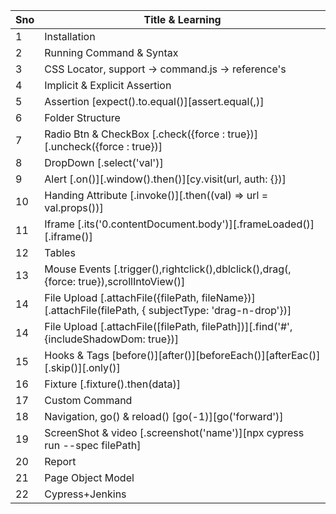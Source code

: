 | Sno | Title & Learning                                                                                      |
| --- | ----------------------------------------------------------------------------------------------------- |
| 1   | Installation                                                                                          |
| 2   | Running Command & Syntax                                                                              |
| 3   | CSS Locator, support -> command.js -> reference's                                                     |
| 4   | Implicit & Explicit Assertion                                                                         |
| 5   | Assertion [expect().to.equal()][assert.equal(,)]                                                      |
| 6   | Folder Structure                                                                                      |
| 7   | Radio Btn & CheckBox [.check({force : true})][.uncheck({force : true})]                               |
| 8   | DropDown [.select('val')]                                                                             |
| 9   | Alert [.on()][.window().then()][cy.visit(url, auth: {})]                                              |
| 10  | Handing Attribute [.invoke()][.then((val) => url = val.props())]                                      |
| 11  | Iframe [.its('0.contentDocument.body')][.frameLoaded()][.iframe()]                                    |
| 12  | Tables                                                                                                |
| 13  | Mouse Events [.trigger(),rightclick(),dblclick(),drag(,{force: true}),scrollIntoView()]               |
| 14  | File Upload [.attachFile({filePath, fileName})][.attachFile(filePath, { subjectType: 'drag-n-drop'})] |
| 14  | File Upload [.attachFile([filePath, filePath])][.find('#', {includeShadowDom: true})]                 |
| 15  | Hooks & Tags [before()][after()][beforeEach()][afterEac()][.skip()][.only()]                          |
| 16  | Fixture [.fixture().then(data)]                                                                       |
| 17  | Custom Command                                                                                        |
| 18  | Navigation, go() & reload() [go(-1)][go('forward')]                                                   |
| 19  | ScreenShot & video [.screenshot('name')][npx cypress run --spec filePath]                             |
| 20  | Report                                                                                                |
| 21  | Page Object Model                                                                                     |
| 22  | Cypress+Jenkins                                                                                       |
